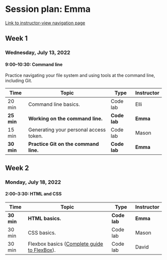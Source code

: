 # Session plan: Emma

[Link to instructor-view navigation page](daily_instructor_view.md)

## Week 1

### Wednesday, July 13, 2022

#### 9:00–10:30: Command line

Practice navigating your file system and using tools at the command line,
                    including Git. 

Time | Topic | Type | Instructor
---- | ---- | ---- | ---- 
20 min | Command line basics. | Code lab | Elli
**25 min** | **Working on the command line.** | **Code lab** | **Emma**
15 min | Generating your personal access token. | Code lab | Mason
**30 min** | **Practice Git on the command line.** | **Code lab** | **Emma**

## Week 2

### Monday, July 18, 2022

#### 2:00–3:30: HTML and CSS

Time | Topic | Type | Instructor
---- | ---- | ---- | ---- 
**30 min** | **HTML basics.** | **Code lab** | **Emma**
30 min | CSS basics. | Code lab | Mason
30 min | Flexbox basics ([Complete guide to FlexBox](https://css-tricks.com/snippets/css/a-guide-to-flexbox/)). | Code lab | David

